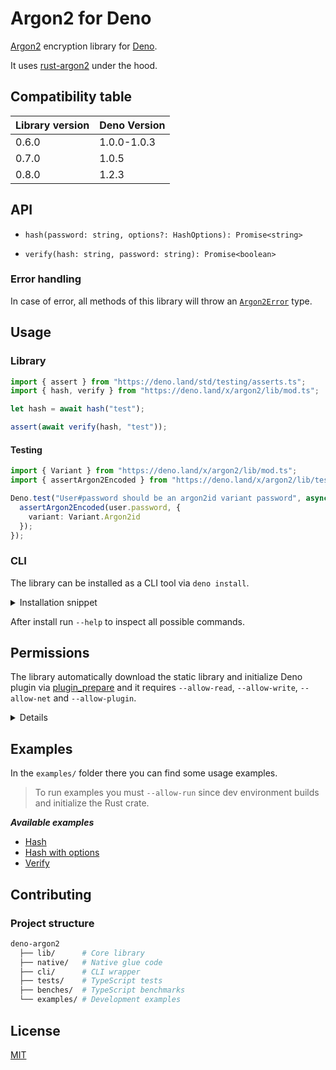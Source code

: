 # Argon2 for Deno

[Argon2](https://github.com/P-H-C/phc-winner-argon2) encryption library for [Deno](https://deno.land).

It uses [rust-argon2](https://github.com/sru-systems/rust-argon2) under the hood.

## Compatibility table

| Library version | Deno Version |
|-----------------|--------------|
| 0.6.0           | 1.0.0-1.0.3  |
| 0.7.0           | 1.0.5        |
| 0.8.0           | 1.2.3        |

## API

- `hash(password: string, options?: HashOptions): Promise<string>`

- `verify(hash: string, password: string): Promise<boolean>`

### Error handling

In case of error, all methods of this library will throw an [`Argon2Error`](lib/error.ts) type.

## Usage

### Library

```ts
import { assert } from "https://deno.land/std/testing/asserts.ts";
import { hash, verify } from "https://deno.land/x/argon2/lib/mod.ts";

let hash = await hash("test");

assert(await verify(hash, "test"));
```

#### Testing

```ts
import { Variant } from "https://deno.land/x/argon2/lib/mod.ts";
import { assertArgon2Encoded } from "https://deno.land/x/argon2/lib/testing.ts";

Deno.test("User#password should be an argon2id variant password", async () => {
  assertArgon2Encoded(user.password, {
    variant: Variant.Argon2id
  });
});
```

### CLI

The library can be installed as a CLI tool via `deno install`.

<details>

  <summary>Installation snippet</summary>

  ```sh
  deno install \
    -A \
    --unstable \
    argon2 https://deno.land/x/argon2/cli/argon2.ts
  ```
</details>

After install run `--help` to inspect all possible commands.

## Permissions

The library automatically download the static library and initialize Deno plugin via [plugin_prepare](https://github.com/manyuanrong/deno-plugin-prepare) and it requires `--allow-read`, `--allow-write`, `--allow-net` and `--allow-plugin`.

<details>

  ```sh
  deno \
    --allow-read .deno_plugins \
    --allow-write .deno_plugins \
    --allow-net \
    --allow-plugin \
    --unstable \
    lib/mod.ts
  ```
</details>

## Examples

In the `examples/` folder there you can find some usage examples.

> To run examples you must `--allow-run` since dev environment builds and initialize the Rust crate.

***Available examples***

- [Hash](examples/hash.ts)
- [Hash with options](examples/hash-with-options.ts)
- [Verify](examples/verify.ts)

## Contributing

### Project structure
```sh
deno-argon2
  ├── lib/      # Core library
  ├── native/   # Native glue code
  ├── cli/      # CLI wrapper
  ├── tests/    # TypeScript tests
  ├── benches/  # TypeScript benchmarks
  └── examples/ # Development examples
```

## License

[MIT](LICENSE)
